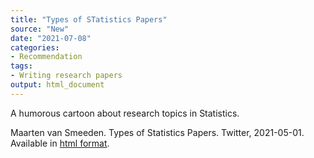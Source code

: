 ```yaml
---
title: "Types of STatistics Papers"
source: "New"
date: "2021-07-08"
categories:
- Recommendation
tags:
- Writing research papers
output: html_document
---
```


A humorous cartoon about research topics in Statistics.

<!--more-->

Maarten van Smeeden. Types of Statistics Papers. Twitter, 2021-05-01. Available in [html format][sme1].

[sme1]: https://twitter.com/MaartenvSmeden/status/1388393683523969027
